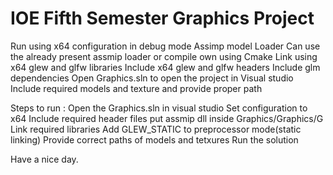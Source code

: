 # IOE Fifth Semester Graphics Project

Run using x64 configuration in debug mode
Assimp model Loader
Can use the already present assmip loader or compile
own using Cmake
Link using x64 glew and glfw libraries
Include x64 glew and glfw headers
Include glm dependencies
Open Graphics.sln to open the project in Visual studio
Include required models and texture and provide proper path

Steps to run :
Open the Graphics.sln in visual studio
Set configuration to x64
Include required header files
put assmip dll inside Graphics/Graphics/G
Link required libraries
Add GLEW_STATIC to preprocessor mode(static linking)
Provide correct paths of models and tetxures
Run the solution

Have a nice day.









